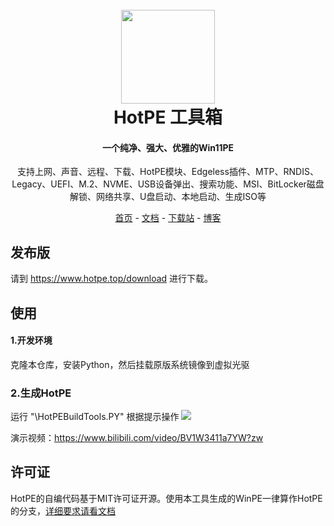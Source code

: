 <h1 align="center">
  <br>
<img src="https://www.hotpe.top/wp-content/uploads/2022/04/logo.ico" width="150"/>
  <br>
  HotPE 工具箱
  <br>
</h1>

<h4 align="center">一个纯净、强大、优雅的Win11PE</h4>

<p align="center">支持上网、声音、远程、下载、HotPE模块、Edgeless插件、MTP、RNDIS、Legacy、UEFI、M.2、NVME、USB设备弹出、搜索功能、MSI、BitLocker磁盘解锁、网络共享、U盘启动、本地启动、生成ISO等</p>

<p align="center">
  <a href="https://www.hotpe.top">首页</a> -
  <a href="https://docs.hotpe.top">文档</a> -
  <a href="https://down.hotpe.top">下载站</a>  -
  <a href="https://blog.hotpe.top">博客</a> 
</p>

## 发布版

请到 https://www.hotpe.top/download 进行下载。

## 使用

#### 1.开发环境

克隆本仓库，安装Python，然后挂载原版系统镜像到虚拟光驱

### 2.生成HotPE


运行 "\HotPEBuildTools.PY"  根据提示操作
![](https://tc.mouyjy.com/i/2022/08/27/6309db1b44a4d.png)

演示视频：https://www.bilibili.com/video/BV1W3411a7YW?zw

## 许可证

HotPE的自编代码基于MIT许可证开源。使用本工具生成的WinPE一律算作HotPE的分支，[详细要求请看文档](https://docs.hotpe.top/#/Devdoc/branch)
